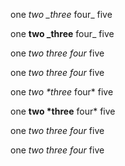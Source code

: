 one *two _three* four_ five

one **two _three** four_ five

one *two **three* four** five

one **two *three** four* five

one _two *three_ four* five

one __two *three__ four* five

one _two __three_ four__ five

one __two _three__ four_ five
